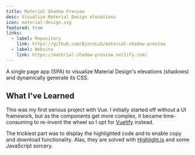 ```yaml
---
title: Material Shadow Preview
desc: Visualize Material Design elevations
icon: material-design.svg
featured: true
links:
  - label: Repository
    link: https://github.com/BjornLuG/material-shadow-preview
  - label: Website
    link: https://material-shadow-preview.netlify.com/
---
```


A single page app (SPA) to visualize Material Design's elevations (shadows) and dynamically generate its CSS.

## What I've Learned

This was my first serious project with Vue. I initially started off without a UI framework, but as the components get more complex, it became time-consuming to re-invent the wheel so I opt for [Vuetify](https://vuetifyjs.com) instead.

The trickiest part was to display the highlighted code and to enable copy and download functionality. Alas, they are solved with [Highlight.js](https://highlightjs.org) and some JavaScript sorcery.
